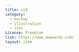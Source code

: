 ```yaml
---
title: ui8
category:
  - mockup
  - illustration
  - icon
License: Freemium
link: https://www.awwwards.com/
layout: item
---
```

